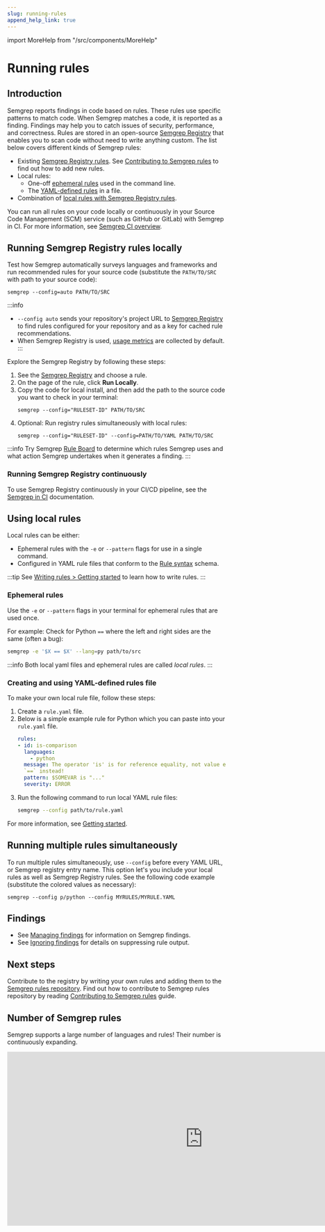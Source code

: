 ```yaml
---
slug: running-rules
append_help_link: true
---
```


import MoreHelp from "/src/components/MoreHelp"

# Running rules

## Introduction

Semgrep reports findings in code based on rules. These rules use specific patterns to match code. When Semgrep matches a code, it is reported as a finding. Findings may help you to catch issues of security, performance, and correctness. Rules are stored in an open-source [Semgrep Registry](https://github.com/returntocorp/semgrep-rules) that enables you to scan code without need to write anything custom. The list below covers different kinds of Semgrep rules:

- Existing [Semgrep Registry rules](#running-semgrep-registry-rules). See [Contributing to Semgrep rules](https://semgrep.dev/docs/contributing/contributing-to-semgrep-rules-repository/) to find out how to add new rules.
- Local rules:
  - One-off [ephemeral rules](#ephemeral-rules) used in the command line.
  - The [YAML-defined rules](#creating-and-using-yaml-defined-rules-file) in a file.
- Combination of [local rules with Semgrep Registry rules](#running-multiple-rules-simultaneously). 

You can run all rules on your code locally or continuously in your Source Code Management (SCM) service (such as GitHub or GitLab) with Semgrep in CI. For more information, see [Semgrep CI overview](semgrep-ci/overview.md).

## Running Semgrep Registry rules locally

Test how Semgrep automatically surveys languages and frameworks and run recommended rules for your source code (substitute the `PATH/TO/SRC` with path to your source code):
<pre class="language-bash"><code>semgrep --config=auto <span className="placeholder">PATH/TO/SRC</span></code></pre>

:::info
* `--config auto` sends your repository's project URL to [Semgrep Registry](https://semgrep.dev/r) to find rules configured for your repository and as a key for cached rule recommendations.
* When Semgrep Registry is used, [usage metrics](metrics.md) are collected by default.
:::

Explore the Semgrep Registry by following these steps:

1. See the [Semgrep Registry](https://semgrep.dev/explore) and choose a rule.
2. On the page of the rule, click **Run Locally**.
3. Copy the code for local install, and then add the path to the source code you want to check in your terminal:
    <pre class="language-bash"><code>semgrep --config="<span className="placeholder">RULESET-ID</span>" <span className="placeholder">PATH/TO/SRC</span></code></pre>
4. Optional: Run registry rules simultaneously with local rules:
   <pre class="language-bash"><code>semgrep --config="<span className="placeholder">RULESET-ID</span>" --config=<span className="placeholder">PATH/TO/YAML PATH/TO/SRC</span></code></pre>

:::info
Try Semgrep [Rule Board](semgrep-app/rule-board.md) to determine which rules Semgrep uses and what action Semgrep undertakes when it generates a finding.
:::

### Running Semgrep Registry continuously

To use Semgrep Registry continuously in your CI/CD pipeline, see the [Semgrep in CI](https://semgrep.dev/docs/semgrep-ci/overview) documentation.

## Using local rules

Local rules can be either:

- Ephemeral rules with the `-e` or `--pattern` flags for use in a single command.
- Configured in YAML rule files that conform to the [Rule syntax](../writing-rules/rule-syntax/) schema.

:::tip
See [Writing rules > Getting started](../writing-rules/overview/) to learn how to write rules.
:::

### Ephemeral rules

Use the `-e` or `--pattern` flags in your terminal for ephemeral rules that are used once.

For example: Check for Python `==` where the left and right sides are the same (often a bug):
```sh
semgrep -e '$X == $X' --lang=py path/to/src
```

:::info
Both local yaml files and ephemeral rules are called *local rules*.
:::

### Creating and using YAML-defined rules file

To make your own local rule file, follow these steps:

1. Create a `rule.yaml` file.
2. Below is a simple example rule for Python which you can paste into your `rule.yaml` file.
    ```yaml
    rules:
    - id: is-comparison
      languages:
        - python
      message: The operator 'is' is for reference equality, not value equality! Use
      `==` instead!
      pattern: $SOMEVAR is "..."
      severity: ERROR
    ```
3. Run the following command to run local YAML rule files:
    ```sh
    semgrep --config path/to/rule.yaml
    ```

For more information, see [Getting started](../writing-rules/overview/).

## Running multiple rules simultaneously

To run multiple rules simultaneously, use `--config` before every YAML URL, or Semgrep registry entry name. This option let's you include your local rules as well as Semgrep Registry rules. See the following code example (substitute the colored values as necessary):

<pre class="language-bash"><code>semgrep --config <span className="placeholder">p/python</span> --config <span className="placeholder">MYRULES/MYRULE.YAML</span></code></pre>

## Findings

* See [Managing findings](../managing-findings/) for information on Semgrep findings.
* See [Ignoring findings](../ignoring-files-folders-code/) for details on suppressing rule output.

## Next steps

Contribute to the registry by writing your own rules and adding them to the <a href="https://github.com/returntocorp/semgrep-rules" target="_blank">Semgrep rules repository</a>. Find out how to contribute to Semgrep rules repository by reading [Contributing to Semgrep rules](contributing/contributing-rules.md) guide.

## Number of Semgrep rules

Semgrep supports a large number of languages and rules! Their number is continuously expanding.
<div className="lang-container" style={{marginBottom: '20px'}}>
  <iframe width="900" height="400" frameBorder="0" src="https://dashboard.semgrep.dev/metric/semgrep-rules.num/graph"></iframe>
</div>

<MoreHelp />
